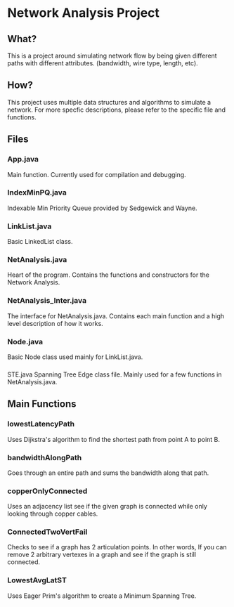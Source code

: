 # Network Analysis Project

## What?
This is a project around simulating network flow by being given different paths with different attributes. (bandwidth, wire type, length, etc).

## How?
This project uses multiple data structures and algorithms to simulate a network. For more specfic descriptions, please refer to the specific file and functions.

## Files
  ### App.java 
  Main function. Currently used for compilation and debugging.
  
  ### IndexMinPQ.java
  Indexable Min Priority Queue provided by Sedgewick and Wayne.
  
  ### LinkList.java
  Basic LinkedList class.
  
  ### NetAnalysis.java
  Heart of the program. Contains the functions and constructors for the Network Analysis.
  
  ### NetAnalysis_Inter.java
  The interface for NetAnalysis.java. Contains each main function and a high level description of how it works.
  
  ### Node.java
  Basic Node class used mainly for LinkList.java.
  
  ### 
  STE.java
  Spanning Tree Edge class file. Mainly used for a few functions in NetAnalysis.java.
  
## Main Functions
  ### lowestLatencyPath
  Uses Dijkstra's algorithm to find the shortest path from point A to point B.
  
  ### bandwidthAlongPath
  Goes through an entire path and sums the bandwidth along that path.
  
  ### copperOnlyConnected
  Uses an adjacency list see if the given graph is connected while only looking through copper cables.
  
  ### ConnectedTwoVertFail
  Checks to see if a graph has 2 articulation points. In other words, If you can remove 2 arbitrary vertexes in a graph and see if the graph is still connected.
  
  ### LowestAvgLatST
  Uses Eager Prim's algorithm to create a Minimum Spanning Tree.
  
